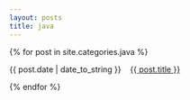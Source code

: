 ```yaml
---
layout: posts
title: java
---
```


{% for post in site.categories.java %}
<p>{{ post.date | date_to_string }}&nbsp;&nbsp;&nbsp;&nbsp;<a href="{{ post.url }}">{{ post.title }}</a><p>
{% endfor %}